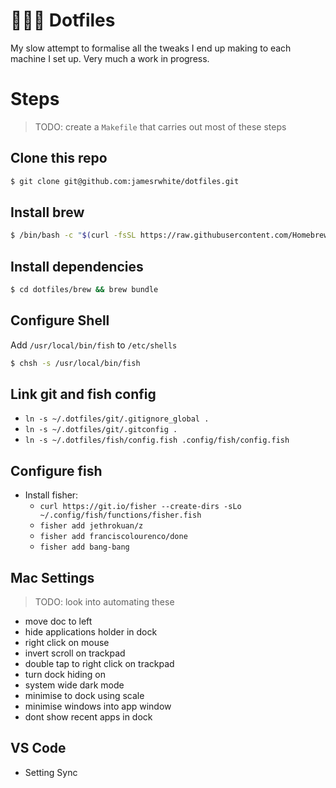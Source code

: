 # 👨🏻‍💻 Dotfiles

My slow attempt to formalise all the tweaks I end up making to each machine
I set up. Very much a work in progress.

# Steps

> TODO: create a `Makefile` that carries out most of these steps

## Clone this repo

```sh
$ git clone git@github.com:jamesrwhite/dotfiles.git
```

## Install brew

```sh
$ /bin/bash -c "$(curl -fsSL https://raw.githubusercontent.com/Homebrew/install/master/install.sh)"
```

## Install dependencies

```sh
$ cd dotfiles/brew && brew bundle
```

## Configure Shell

Add `/usr/local/bin/fish` to `/etc/shells`

```sh
$ chsh -s /usr/local/bin/fish
```

## Link git and fish config

- `ln -s ~/.dotfiles/git/.gitignore_global .`
- `ln -s ~/.dotfiles/git/.gitconfig .`
- `ln -s ~/.dotfiles/fish/config.fish .config/fish/config.fish`

## Configure fish

- Install fisher:
  - `curl https://git.io/fisher --create-dirs -sLo ~/.config/fish/functions/fisher.fish`
  - `fisher add jethrokuan/z`
  - `fisher add franciscolourenco/done`
  - `fisher add bang-bang`

## Mac Settings

> TODO: look into automating these

- move doc to left
- hide applications holder in dock
- right click on mouse
- invert scroll on trackpad
- double tap to right click on trackpad
- turn dock hiding on
- system wide dark mode
- minimise to dock using scale
- minimise windows into app window
- dont show recent apps in dock

## VS Code

- Setting Sync
